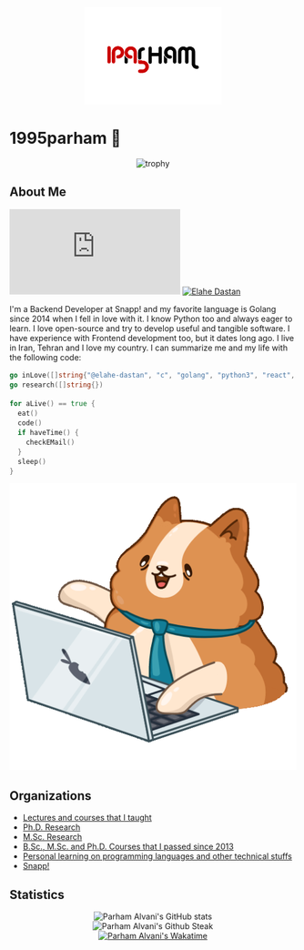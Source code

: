<p align="center">
  <img src="https://github.com/1995parham/1995parham/raw/main/logo-lg.png"></img>
</p>

# 1995parham 🐼

<p align="center">
  <img alt="trophy" src="https://github-profile-trophy.vercel.app/?username=1995parham&theme=onedark" />
</p>

## About Me

[![GitHub release (latest by date)](https://img.shields.io/github/v/release/1995parham/1995parham.pdf?label=Resume&logo=github&style=for-the-badge)](https://github.com/1995parham/1995parham.pdf/releases/latest)
[![Elahe Dastan](https://img.shields.io/badge/-elahe.dstn-black?style=for-the-badge&label=%F0%9F%A7%A1)](https://github.com/elahe-dastan)

I'm a Backend Developer at Snapp! and my favorite language
is Golang since 2014 when I fell in love with it.
I know Python too and always eager to learn.
I love open-source and try to develop useful and tangible software.
I have experience with Frontend development too, but it dates long ago.
I live in Iran, Tehran and I love my country.
I can summarize me and my life with the following code:

```go
go inLove([]string{"@elahe-dastan", "c", "golang", "python3", "react", "rust"})
go research([]string{})

for aLive() == true {
  eat()
  code()
  if haveTime() {
    checkEMail()
  }
  sleep()
}
```


<p align="center">
  <img src="https://github.com/1995parham/1995parham/blob/main/bernard.gif?raw=true" alt="Bernard" />
</p>

## Organizations

- [Lectures and courses that I taught](https://github.com/1995parham-teaching/)
- [Ph.D. Research](https://github.com/citado/)
- [M.Sc. Research](https://github.com/reinnet/)
- [B.Sc., M.Sc. and Ph.D. Courses that I passed since 2013](https://github.com/9231058)
- [Personal learning on programming languages and other technical stuffs](https://github.com/1995parham-learning)
- [Snapp!](https://github.com/snapp-incubator/)

## Statistics

<p align="center">
  <img src="https://github-readme-stats.vercel.app/api?username=1995parham&show_icons=true&theme=monokai" alt="Parham Alvani's GitHub stats" /><br />
  <img src="https://github-readme-streak-stats.herokuapp.com/?user=1995parham&theme=monokai" alt="Parham Alvani's Github Steak" /><br>
  <a href="https://github.com/anuraghazra/github-readme-stats"><img src="https://github-readme-stats.vercel.app/api/wakatime?username=1995parham&theme=monokai" alt="Parham Alvani's Wakatime"></a>
</p>
